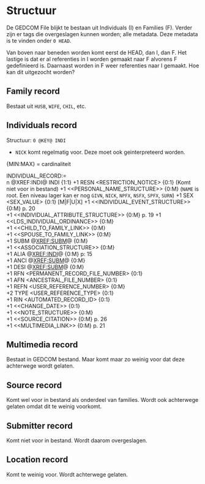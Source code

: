 # Structuur

De GEDCOM File blijkt te bestaan uit Individuals (I) en Families (F). Verder zijn er tags die overgeslagen kunnen worden; alle metadata.
Deze metadata is te vinden onder `0 HEAD`.

Van boven naar beneden worden komt eerst de HEAD, dan I, dan F. Het lastige is dat er al referenties in I worden gemaakt naar F alvorens
F gedefinieerd is. Daarnaast worden in F weer referenties naar I gemaakt. Hoe kan dit uitgezocht worden?

## Family record

Bestaat uit `HUSB`, `WIFE`, `CHIL`, etc.

## Individuals record

Structuur: `0 @KEY@ INDI`

- `NICK` komt regelmatig voor. Deze moet ook geinterpreteerd worden.

{MIN:MAX} = cardinaliteit

INDIVIDUAL_RECORD:=  
n @XREF:INDI@ INDI {1:1} 
+1 RESN <RESTRICTION_NOTICE> {0:1} (Komt niet voor in bestand)
+1 <<PERSONAL_NAME_STRUCTURE>> {0:M} (`NAME` is root. Een niveau lager kan er nog `GIVN`, `NICK`, `NPFX`, `NSFX`, `SPFX`, `SURN`)
+1 SEX <SEX_VALUE> {0:1}    [M|F|U|X]
+1 <<INDIVIDUAL_EVENT_STRUCTURE>> {0:M}  p. 20  
+1 <<INDIVIDUAL_ATTRIBUTE_STRUCTURE>> {0:M}    p. 19 
+1 <<LDS_INDIVIDUAL_ORDINANCE>> {0:M}  
+1 <<CHILD_TO_FAMILY_LINK>> {0:M}  
+1 <<SPOUSE_TO_FAMILY_LINK>> {0:M}  
+1 SUBM @<XREF:SUBM>@ {0:M}  
+1 <<ASSOCIATION_STRUCTURE>> {0:M}  
+1 ALIA @<XREF:INDI>@ {0:M}    p: 15  
+1 ANCI @<XREF:SUBM>@ {0:M}  
+1 DESI @<XREF:SUBM>@ {0:M}  
+1 RFN <PERMANENT_RECORD_FILE_NUMBER> {0:1}  
+1 AFN <ANCESTRAL_FILE_NUMBER> {0:1}  
+1 REFN <USER_REFERENCE_NUMBER> {0:M}  
+2 TYPE <USER_REFERENCE_TYPE> {0:1}  
+1 RIN <AUTOMATED_RECORD_ID> {0:1}  
+1 <<CHANGE_DATE>> {0:1}  
+1 <<NOTE_STRUCTURE>> {0:M}  
+1 <<SOURCE_CITATION>> {0:M}    p. 26  
+1 <<MULTIMEDIA_LINK>> {0:M}    p. 21 

## Multimedia record

Bestaat in GEDCOM bestand. Maar komt maar zo weinig voor dat deze achterwege wordt gelaten.

## Source record

Komt wel voor in bestand als onderdeel van families. Wordt ook achterwege gelaten omdat dit te weinig voorkomt.

## Submitter record

Komt niet voor in bestand. Wordt daarom overgeslagen.

## Location record

Komt te weinig voor. Wordt achterwege gelaten.
